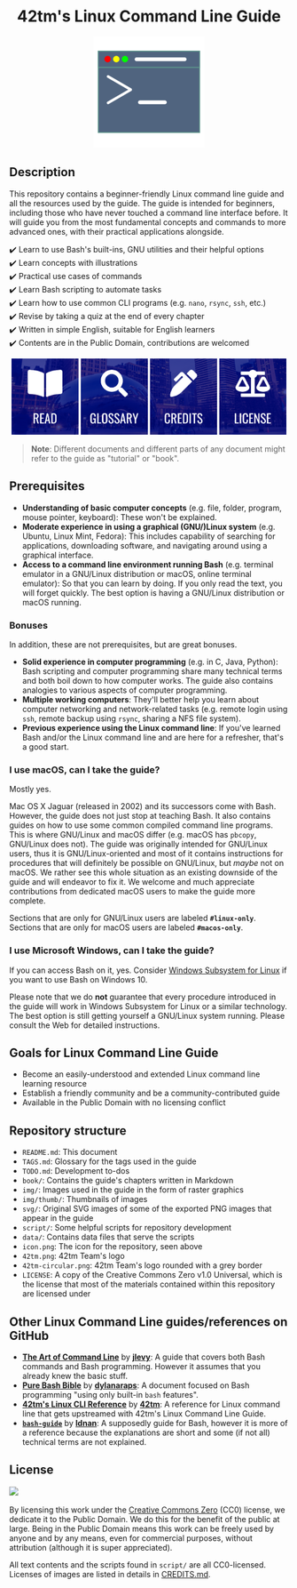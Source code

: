 <h1 align="center">42tm's Linux Command Line Guide</h1>

<p align="center">
    <img src="icon.png" width="200" height="200">
</p>

Description
-----------

This repository contains a beginner-friendly Linux command line guide and all
the resources used by the guide. The guide is intended for beginners, including
those who have never touched a command line interface before. It will guide you
from the most fundamental concepts and commands to more advanced ones, with
their practical applications alongside.

:heavy_check_mark: Learn to use Bash's built-ins, GNU utilities and their
helpful options  
:heavy_check_mark: Learn concepts with illustrations  
:heavy_check_mark: Practical use cases of commands  
:heavy_check_mark: Learn Bash scripting to automate tasks  
:heavy_check_mark: Learn how to use common CLI programs (e.g. `nano`, `rsync`, `ssh`, etc.)  
:heavy_check_mark: Revise by taking a quiz at the end of every chapter  
:heavy_check_mark: Written in simple English, suitable for English learners  
:heavy_check_mark: Contents are in the Public Domain, contributions are welcomed

<p align="center">
    <a href="book/\_preamble.md"><img src="img/readme/read-btn.png" width="24%" /></a>
    <a href="book/GLOSSARY.md"><img src="img/readme/glossary-btn.png" width="24%" /></a>
    <a href="CREDITS.md"><img src="img/readme/credits-btn.png" width="24%" /></a>
    <a href="LICENSE"><img src="img/readme/license-btn.png" width="24%" /></a>
</p>

> **Note**: Different documents and different parts of any document might refer
to the guide as "tutorial" or "book".

Prerequisites
-------------

- **Understanding of basic computer concepts** (e.g. file, folder, program,
mouse pointer, keyboard): These won't be explained.
- **Moderate experience in using a graphical (GNU/)Linux system** (e.g. Ubuntu,
Linux Mint, Fedora): This includes capability of searching for applications,
downloading software, and navigating around using a graphical interface.
- **Access to a command line environment running Bash** (e.g. terminal emulator
in a GNU/Linux distribution or macOS, online terminal emulator): So that you can
learn by doing. If you only read the text, you will forget quickly. The best
option is having a GNU/Linux distribution or macOS running.

### Bonuses

In addition, these are not prerequisites, but are great bonuses.

- **Solid experience in computer programming** (e.g. in C, Java, Python): Bash
scripting and computer programming share many technical terms and both boil down
to how computer works. The guide also contains analogies to various aspects of
computer programming.
- **Multiple working computers**: They'll better help you learn about computer
networking and network-related tasks (e.g. remote login using `ssh`, remote
backup using `rsync`, sharing a NFS file system).
- **Previous experience using the Linux command line**: If you've learned Bash
and/or the Linux command line and are here for a refresher, that's a good start.

### I use macOS, can I take the guide?

Mostly yes.

Mac OS X Jaguar (released in 2002) and its successors come with Bash. However,
the guide does not just stop at teaching Bash. It also contains guides on how to
use some common compiled command line programs. This is where GNU/Linux and
macOS differ (e.g. macOS has `pbcopy`, GNU/Linux does not). The guide was
originally intended for GNU/Linux users, thus it is GNU/Linux-oriented and most
of it contains instructions for procedures that will definitely be possible on
GNU/Linux, but _maybe_ not on macOS. We rather see this whole situation as an
existing downside of the guide and will endeavor to fix it. We welcome and much
appreciate contributions from dedicated macOS users to make the guide more
complete.

Sections that are only for GNU/Linux users are labeled **`#linux-only`**.
Sections that are only for macOS users are labeled **`#macos-only`**.

### I use Microsoft Windows, can I take the guide?

If you can access Bash on it, yes. Consider [Windows Subsystem for
Linux](https://en.wikipedia.org/wiki/Windows_Subsystem_for_Linux) if you want to
use Bash on Windows 10.

Please note that we do **not** guarantee that every procedure introduced in the
guide will work in Windows Subsystem for Linux or a similar technology. The best
option is still getting yourself a GNU/Linux system running. Please consult the
Web for detailed instructions.

Goals for Linux Command Line Guide
----------------------------------

- Become an easily-understood and extended Linux command line learning resource
- Establish a friendly community and be a community-contributed guide
- Available in the Public Domain with no licensing conflict

Repository structure
--------------------

- `README.md`: This document
- `TAGS.md`: Glossary for the tags used in the guide
- `TODO.md`: Development to-dos
- `book/`: Contains the guide's chapters written in Markdown
- `img/`: Images used in the guide in the form of raster graphics
- `img/thumb/`: Thumbnails of images
- `svg/`: Original SVG images of some of the exported PNG images that appear in
the guide
- `script/`: Some helpful scripts for repository development
- `data/`: Contains data files that serve the scripts
- `icon.png`: The icon for the repository, seen above
- `42tm.png`: 42tm Team's logo
- `42tm-circular.png`: 42tm Team's logo rounded with a grey border
- `LICENSE`: A copy of the Creative Commons Zero v1.0 Universal, which is the
license that most of the materials contained within this repository are licensed
under

Other Linux Command Line guides/references on GitHub
----------------------------------------------------

- [**The Art of Command Line**][rr1] by [**jlevy**][rra1]: A guide that covers
both Bash commands and Bash programming. However it assumes that you already
knew the basic stuff.
- [**Pure Bash Bible**][rr2] by [**dylanaraps**][rra2]: A document focused on
Bash programming "using only built-in `bash` features".
- [**42tm's Linux CLI Reference**][rr3] by [**42tm**][rra3]: A reference for
Linux command line that gets upstreamed with 42tm's Linux Command Line Guide.
- [**`bash-guide`**][rr4] by [**Idnan**][rra4]: A supposedly guide for Bash,
however it is more of a reference because the explanations are short and some
(if not all) technical terms are not explained.

[rr1]: https://github.com/jlevy/the-art-of-command-line
[rra1]: https://github.com/jlevy
[rr2]: https://github.com/dylanaraps/pure-bash-bible
[rra2]: https://github.com/dylanaraps
[rr3]: https://github.com/42tm/linux-cli-ref
[rra3]: https://github.com/42tm
[rr4]: https://github.com/Idnan/bash-guide
[rra4]: https://github.com/Idnan

License
-------

![](https://mirrors.creativecommons.org/presskit/buttons/88x31/svg/cc-zero.svg)

By licensing this work under the [Creative Commons Zero](LICENSE) (CC0) license,
we dedicate it to the Public Domain. We do this for the benefit of the public at
large. Being in the Public Domain means this work can be freely used by anyone
and by any means, even for commercial purposes, without attribution (although it
is super appreciated).

All text contents and the scripts found in `script/` are all CC0-licensed.
Licenses of images are listed in details in [CREDITS.md](CREDITS.md).
